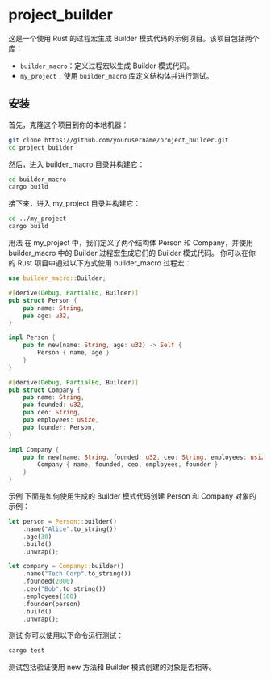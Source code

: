 # project_builder

这是一个使用 Rust 的过程宏生成 Builder 模式代码的示例项目。该项目包括两个库：
- `builder_macro`：定义过程宏以生成 Builder 模式代码。
- `my_project`：使用 `builder_macro` 库定义结构体并进行测试。

## 安装

首先，克隆这个项目到你的本地机器：

```bash
git clone https://github.com/yourusername/project_builder.git
cd project_builder
```
然后，进入 builder_macro 目录并构建它：

```bash
cd builder_macro
cargo build
```
接下来，进入 my_project 目录并构建它：

```bash
cd ../my_project
cargo build
```
用法
在 my_project 中，我们定义了两个结构体 Person 和 Company，并使用 builder_macro 中的 Builder 过程宏生成它们的 Builder 模式代码。
你可以在你的 Rust 项目中通过以下方式使用 builder_macro 过程宏：

```rust
use builder_macro::Builder;

#[derive(Debug, PartialEq, Builder)]
pub struct Person {
    pub name: String,
    pub age: u32,
}

impl Person {
    pub fn new(name: String, age: u32) -> Self {
        Person { name, age }
    }
}

#[derive(Debug, PartialEq, Builder)]
pub struct Company {
    pub name: String,
    pub founded: u32,
    pub ceo: String,
    pub employees: usize,
    pub founder: Person,
}

impl Company {
    pub fn new(name: String, founded: u32, ceo: String, employees: usize, founder: Person) -> Self {
        Company { name, founded, ceo, employees, founder }
    }
}
```
示例
下面是如何使用生成的 Builder 模式代码创建 Person 和 Company 对象的示例：
```rust
let person = Person::builder()
    .name("Alice".to_string())
    .age(30)
    .build()
    .unwrap();

let company = Company::builder()
    .name("Tech Corp".to_string())
    .founded(2000)
    .ceo("Bob".to_string())
    .employees(100)
    .founder(person)
    .build()
    .unwrap();
```
测试
你可以使用以下命令运行测试：

```bash
cargo test
```
测试包括验证使用 new 方法和 Builder 模式创建的对象是否相等。
